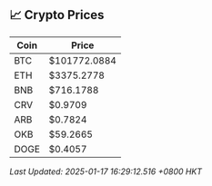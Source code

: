 ## 📈 Crypto Prices

| Coin | Price |
| ---- | ----- |
| BTC | $101772.0884 |
| ETH | $3375.2778 |
| BNB | $716.1788 |
| CRV | $0.9709 |
| ARB | $0.7824 |
| OKB | $59.2665 |
| DOGE | $0.4057 |

_Last Updated: 2025-01-17 16:29:12.516 +0800 HKT_